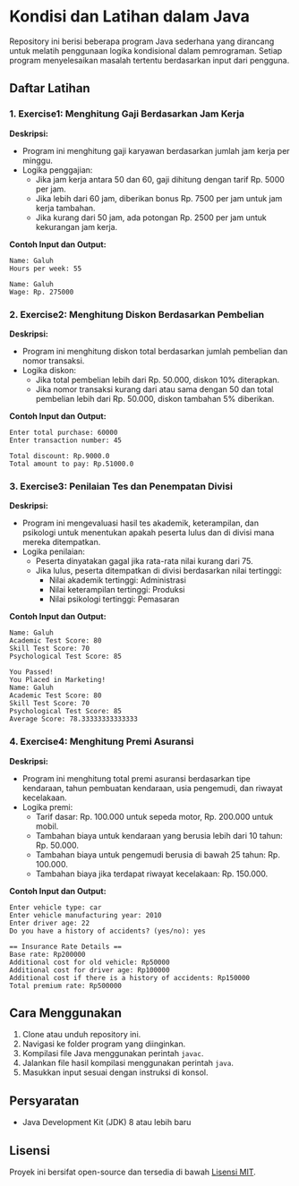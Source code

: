 # Kondisi dan Latihan dalam Java

Repository ini berisi beberapa program Java sederhana yang dirancang untuk melatih penggunaan logika kondisional dalam pemrograman. Setiap program menyelesaikan masalah tertentu berdasarkan input dari pengguna.

## Daftar Latihan

### 1. Exercise1: Menghitung Gaji Berdasarkan Jam Kerja
**Deskripsi:**
- Program ini menghitung gaji karyawan berdasarkan jumlah jam kerja per minggu.
- Logika penggajian:
  - Jika jam kerja antara 50 dan 60, gaji dihitung dengan tarif Rp. 5000 per jam.
  - Jika lebih dari 60 jam, diberikan bonus Rp. 7500 per jam untuk jam kerja tambahan.
  - Jika kurang dari 50 jam, ada potongan Rp. 2500 per jam untuk kekurangan jam kerja.

**Contoh Input dan Output:**
```
Name: Galuh
Hours per week: 55

Name: Galuh
Wage: Rp. 275000
```

### 2. Exercise2: Menghitung Diskon Berdasarkan Pembelian
**Deskripsi:**
- Program ini menghitung diskon total berdasarkan jumlah pembelian dan nomor transaksi.
- Logika diskon:
  - Jika total pembelian lebih dari Rp. 50.000, diskon 10% diterapkan.
  - Jika nomor transaksi kurang dari atau sama dengan 50 dan total pembelian lebih dari Rp. 50.000, diskon tambahan 5% diberikan.

**Contoh Input dan Output:**
```
Enter total purchase: 60000
Enter transaction number: 45

Total discount: Rp.9000.0
Total amount to pay: Rp.51000.0
```

### 3. Exercise3: Penilaian Tes dan Penempatan Divisi
**Deskripsi:**
- Program ini mengevaluasi hasil tes akademik, keterampilan, dan psikologi untuk menentukan apakah peserta lulus dan di divisi mana mereka ditempatkan.
- Logika penilaian:
  - Peserta dinyatakan gagal jika rata-rata nilai kurang dari 75.
  - Jika lulus, peserta ditempatkan di divisi berdasarkan nilai tertinggi:
    - Nilai akademik tertinggi: Administrasi
    - Nilai keterampilan tertinggi: Produksi
    - Nilai psikologi tertinggi: Pemasaran

**Contoh Input dan Output:**
```
Name: Galuh
Academic Test Score: 80
Skill Test Score: 70
Psychological Test Score: 85

You Passed!
You Placed in Marketing!
Name: Galuh
Academic Test Score: 80
Skill Test Score: 70
Psychological Test Score: 85
Average Score: 78.33333333333333
```

### 4. Exercise4: Menghitung Premi Asuransi
**Deskripsi:**
- Program ini menghitung total premi asuransi berdasarkan tipe kendaraan, tahun pembuatan kendaraan, usia pengemudi, dan riwayat kecelakaan.
- Logika premi:
  - Tarif dasar: Rp. 100.000 untuk sepeda motor, Rp. 200.000 untuk mobil.
  - Tambahan biaya untuk kendaraan yang berusia lebih dari 10 tahun: Rp. 50.000.
  - Tambahan biaya untuk pengemudi berusia di bawah 25 tahun: Rp. 100.000.
  - Tambahan biaya jika terdapat riwayat kecelakaan: Rp. 150.000.

**Contoh Input dan Output:**
```
Enter vehicle type: car
Enter vehicle manufacturing year: 2010
Enter driver age: 22
Do you have a history of accidents? (yes/no): yes

== Insurance Rate Details ==
Base rate: Rp200000
Additional cost for old vehicle: Rp50000
Additional cost for driver age: Rp100000
Additional cost if there is a history of accidents: Rp150000
Total premium rate: Rp500000
```

## Cara Menggunakan
1. Clone atau unduh repository ini.
2. Navigasi ke folder program yang diinginkan.
3. Kompilasi file Java menggunakan perintah `javac`.
4. Jalankan file hasil kompilasi menggunakan perintah `java`.
5. Masukkan input sesuai dengan instruksi di konsol.

## Persyaratan
- Java Development Kit (JDK) 8 atau lebih baru

## Lisensi
Proyek ini bersifat open-source dan tersedia di bawah [Lisensi MIT](LICENSE).
